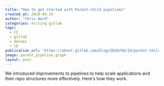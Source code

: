 ```yaml
---
title: "How to get started with Parent-child pipelines"
created_at: 2020-04-24
author: "Chris Ward"
categories: writing gitlab
tags: 
  - CI
  - gitlab
  - devops
  - CD
publication_url: "https://about.gitlab.com/blog/2020/04/24/parent-child-pipelines/"
image: parent_pipeline_graph
layout: post
---
```

We introduced improvements to pipelines to help scale applications and their repo structures more effectively. Here's how they work.

